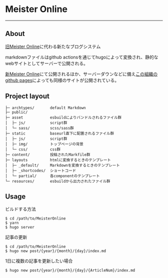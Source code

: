 # Meister Online

---

## About

[旧Meister Online](https://meister.ne.jp/index2.html)に代わる新たなブログシステム

markdownファイルはgithub actionsを通じてhugoによって変換され、静的なwebサイトとしてサーバーで公開される。

[新Meister Online](https://meister.ne.jp)にて公開されるほか、サーバーダウンなどに備え[この組織のgithub pages](https://titechmeister.github.io/)によっても同様のサイトが公開されている。

## Project layout


    ├─ archtypes/       default Markdown
    ├─ public/
    ├─ asset            esbuildによりバンドルされるファイル群
    │  ├─ js/           script群
    │  └─ sass/         scss/sass群
    ├─ static           baseurl直下に配置されるファイル群
    │  ├─ js/           script群
    │  ├─ img/          トップページの背景
    │  └─ css/          css群
    ├─ content/         投稿されたMarkfile群
    ├─ layouts          htmlに変換するときのテンプレート
    │  ├─ _default/     Markdownを変換するときのテンプレート
    │  ├─ _shortcodes/  ショートコード
    │  └─ partial/      各componentのテンプレート
    └─ resources/       esbuildから出力されたファイル群

## Usage

ビルドする方法

```shell
$ cd /path/to/MeisterOnline
$ yarn
$ hugo server
```

記事の更新

```shell
$ cd /path/to/MeisterOnline
$ hugo new post/{year}/{month}/{day}/index.md
```

1日に複数の記事を更新したい場合

```shell
$ hugo new post/{year}/{month}/{day}/{ArticleNum}/index.md
```
